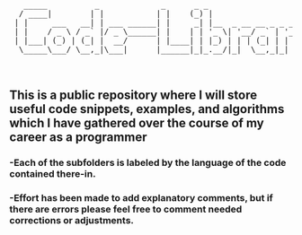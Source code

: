 <pre>   _____          _             _      _ _                             
  / ____|        | |           | |    (_) |                           
 | |     ___   __| | ___ ______| |     _| |__  _ __ __ _ _ __ _   _   
 | |    / _ \ / _` |/ _ \______| |    | | '_ \| '__/ _` | '__| | | |  
 | |___| (_) | (_| |  __/      | |____| | |_) | | | (_| | |  | |_| |  
  \_____\___/ \__,_|\___|      |______|_|_.__/|_|  \__,_|_|   \__, |  
                                                               __/ |  
                                                              |___/</pre> 
                                                              
## This is a public repository where I will store useful code snippets, examples, and algorithms which I have gathered over the course of my career as a programmer 

### -Each of the subfolders is labeled by the language of the code contained there-in. 
### -Effort has been made to add explanatory comments, but if there are errors please feel free to comment needed corrections or adjustments. 
